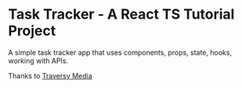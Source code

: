 # Task Tracker - A React TS Tutorial Project 

A simple task tracker app that uses components, props, state, hooks, working with APIs.

Thanks to [Traversy Media](https://www.youtube.com/watch?v=w7ejDZ8SWv8&t=2215s&ab_channel=TraversyMedia)
